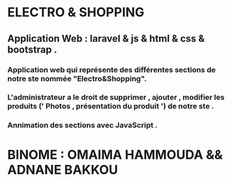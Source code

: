 # ELECTRO & SHOPPING 
##  Application Web : laravel & js & html & css & bootstrap . 
### Application web qui représente des différentes sections de notre ste nommée "Electro&Shopping". 
### L'administrateur a le droit de supprimer , ajouter , modifier les produits (' Photos , présentation du produit ') de notre ste . 
### Annimation des sections avec JavaScript .
# BINOME : OMAIMA HAMMOUDA && ADNANE BAKKOU 
